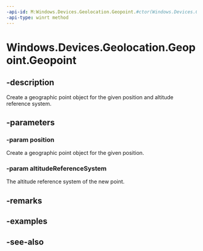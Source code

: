 ```yaml
---
-api-id: M:Windows.Devices.Geolocation.Geopoint.#ctor(Windows.Devices.Geolocation.BasicGeoposition,Windows.Devices.Geolocation.AltitudeReferenceSystem)
-api-type: winrt method
---
```


<!-- Method syntax
public Geopoint(Windows.Devices.Geolocation.BasicGeoposition position, Windows.Devices.Geolocation.AltitudeReferenceSystem altitudeReferenceSystem)
-->

# Windows.Devices.Geolocation.Geopoint.Geopoint

## -description
Create a geographic point object for the given position and altitude reference system.

## -parameters
### -param position
Create a geographic point object for the given position.

### -param altitudeReferenceSystem
The altitude reference system of the new point.

## -remarks

## -examples

## -see-also
